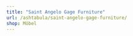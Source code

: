```yaml
---
title: "Saint Angelo Gage Furniture"
url: /ashtabula/saint-angelo-gage-furniture/
shop: Möbel
---
```

